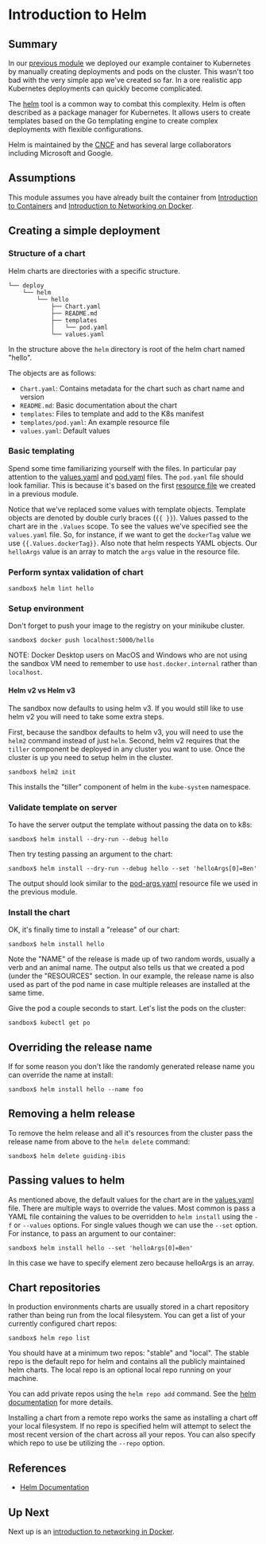 # Introduction to Helm
## Summary
In our [previous module](../intro_to_kubernetes/README.md) we deployed our example container to Kubernetes by manually
creating deployments and pods on the cluster. This wasn't too bad with the very simple app we've created so far. In a
ore realistic app Kubernetes deployments can quickly become complicated.

The [helm](https://helm.sh) tool is a common way to combat this complexity. Helm is often described as a package manager
for Kubernetes. It allows users to create templates based on the Go templating engine to create complex deployments with
flexible configurations.

Helm is maintained by the [CNCF](https://www.cncf.io) and has several large collaborators including Microsoft and
Google.

## Assumptions
This module assumes you have already built the container from
[Introduction to Containers](../intro_to_containers/README.md) and
[Introduction to Networking on Docker](../intro_to_networking_in_docker/README.md).

## Creating a simple deployment
### Structure of a chart
Helm charts are directories with a specific structure.

```
└── deploy
    └── helm
        └── hello
            ├── Chart.yaml
            ├── README.md
            ├── templates
            │   └── pod.yaml
            └── values.yaml
```

In the structure above the `helm` directory is root of the helm chart named "hello".

The objects are as follows:

* `Chart.yaml`: Contains metadata for the chart such as chart name and version
* `README.md`: Basic documentation about the chart
* `templates`: Files to template and add to the K8s manifest
* `templates/pod.yaml`: An example resource file
* `values.yaml`: Default values

### Basic templating
Spend some time familiarizing yourself with the files. In particular pay attention to the
[values.yaml](deploy/helm/hello/values.yaml) and [pod.yaml](deploy/helm/hello/templates/pod.yaml) files. The `pod.yaml`
file should look familiar. This is because it's based on the first
[resource file](../intro_to_kubernetes/deploy/pod-args.yaml) we created in a previous module. 

Notice that we've replaced some values with template objects. Template objects are denoted by double curly braces
(`{{ }}`). Values passed to the chart are in the `.Values` scope. To see the values we've specified see the
`values.yaml` file. So, for instance, if we want to get the `dockerTag` value we use `{{.Values.dockerTag}}`. Also note
that helm respects YAML objects. Our `helloArgs` value is an array to match the `args` value in the resource file.

### Perform syntax validation of chart
```shell script
sandbox$ helm lint hello
```

### Setup environment
Don't forget to push your image to the registry on your minikube cluster.

```shell script
sandbox$ docker push localhost:5000/hello
```

NOTE: Docker Desktop users on MacOS and Windows who are not using the sandbox VM need to remember to use
`host.docker.internal` rather than `localhost`.

#### Helm v2 vs Helm v3
The sandbox now defaults to using helm v3. If you would still like to use helm v2 you will need to take some extra 
steps.

First, because the sandbox defaults to helm v3, you will need to use the `helm2` command instead of just `helm`. Second,
helm v2 requires that the `tiller` component be deployed in any cluster you want to use. Once the cluster is up you
need to setup helm in the cluster.

```shell script
sandbox$ helm2 init
```

This installs the "tiller" component of helm in the `kube-system` namespace.

### Validate template on server
To have the server output the template without passing the data on to k8s:

```shell script
sandbox$ helm install --dry-run --debug hello
```

Then try testing passing an argument to the chart:

```shell script
sandbox$ helm install --dry-run --debug hello --set 'helloArgs[0]=Ben'
```

The output should look similar to the [pod-args.yaml](../intro_to_kubernetes/deploy/pod-args.yaml) resource file we used
in the previous module.

### Install the chart
OK, it's finally time to install a "release" of our chart:

```shell script
sandbox$ helm install hello
```

Note the "NAME" of the release is made up of two random words, usually a verb and an animal name. The output also tells
us that we created a pod (under the "RESOURCES" section. In our example, the release name is also used as part of the
pod name in case multiple releases are installed at the same time.

Give the pod a couple seconds to start. Let's list the pods on the cluster:

```shell script
sandbox$ kubectl get po
```

## Overriding the release name
If for some reason you don't like the randomly generated release name you can override the name at install:

```shell script
sandbox$ helm install hello --name foo
```

## Removing a helm release
To remove the helm release and all it's resources from the cluster pass the release name from above to the
`helm delete` command:

```shell script
sandbox$ helm delete guiding-ibis
```

## Passing values to helm
As mentioned above, the default values for the chart are in the [values.yaml](deploy/helm/hello/values.yaml)
file. There are multiple ways to override the values. Most common is pass a YAML file containing the values to be
overridden to `helm install` using the `-f` or `--values` options. For single values though we can use the `--set`
option. For instance, to pass an argument to our container:

```shell script
sandbox$ helm install hello --set 'helloArgs[0]=Ben'
```

In this case we have to specify element zero because helloArgs is an array.

## Chart repositories
In production environments charts are usually stored in a chart repository rather than being run from the local
filesystem. You can get a list of your currently configured chart repos:

```shell script
sandbox$ helm repo list
```

You should have at a minimum two repos: "stable" and "local". The stable repo is the default repo for helm and contains
all the publicly maintained helm charts. The local repo is an optional local repo running on your machine.

You can add private repos using the `helm repo add` command. See the [helm
documentation](https://helm.sh/docs/helm/#helm-repo-add) for more details.

Installing a chart from a remote repo works the same as installing a chart off your local filesystem. If no repo is
specified helm will attempt to select the most recent version of the chart across all your repos. You can also specify
which repo to use be utilizing the `--repo` option.

## References
* [Helm Documentation](https://docs.helm.sh/) 

## Up Next
Next up is an [introduction to networking in Docker](../intro_to_networking_in_docker/README.md).
